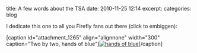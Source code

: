 title: A few words about the TSA
date: 2010-11-25 12:14
excerpt: 
categories: blog

I dedicate this one to all you Firefly fans out there (click to embiggen):

[caption id="attachment_1265" align="alignnone" width="300" caption="Two by two, hands of blue"][![hands of blue](http://davistobias.com/files/2010/11/Two-by-two-300x225.png "Two by two")](http://davistobias.com/files/2010/11/Two-by-two.png)[/caption] 